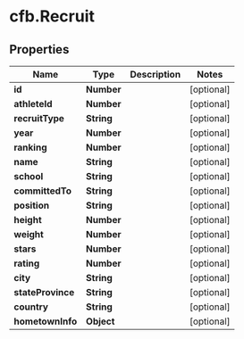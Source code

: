 # cfb.Recruit

## Properties
Name | Type | Description | Notes
------------ | ------------- | ------------- | -------------
**id** | **Number** |  | [optional] 
**athleteId** | **Number** |  | [optional] 
**recruitType** | **String** |  | [optional] 
**year** | **Number** |  | [optional] 
**ranking** | **Number** |  | [optional] 
**name** | **String** |  | [optional] 
**school** | **String** |  | [optional] 
**committedTo** | **String** |  | [optional] 
**position** | **String** |  | [optional] 
**height** | **Number** |  | [optional] 
**weight** | **Number** |  | [optional] 
**stars** | **Number** |  | [optional] 
**rating** | **Number** |  | [optional] 
**city** | **String** |  | [optional] 
**stateProvince** | **String** |  | [optional] 
**country** | **String** |  | [optional] 
**hometownInfo** | **Object** |  | [optional] 


